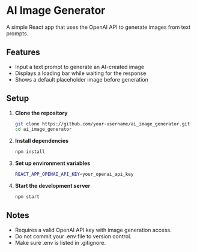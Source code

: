 # AI Image Generator

A simple React app that uses the OpenAI API to generate images from text prompts.

## Features

- Input a text prompt to generate an AI-created image
- Displays a loading bar while waiting for the response
- Shows a default placeholder image before generation

## Setup

1. **Clone the repository**

   ```bash
   git clone https://github.com/your-username/ai_image_generator.git
   cd ai_image_generator

   ```

2. **Install dependencies**

   ```bash
   npm install

   ```

3. **Set up environment variables**

   ```bash
   REACT_APP_OPENAI_API_KEY=your_openai_api_key

   ```

4. **Start the development server**
   ```bash
   npm start
   ```

## Notes

- Requires a valid OpenAI API key with image generation access.
- Do not commit your .env file to version control.
- Make sure .env is listed in .gitignore.
